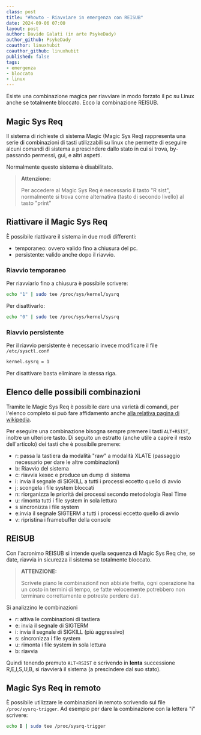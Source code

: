 ```yaml
---
class: post
title: "#howto - Riavviare in emergenza con REISUB"
date: 2024-09-06 07:00
layout: post
author: Davide Galati (in arte PsykeDady)
author_github: PsykeDady
coauthor: linuxhubit
coauthor_github: linuxhubit
published: false
tags:
- emergenza
- bloccato
- linux
---
```


Esiste una combinazione magica per riavviare in modo forzato il pc su Linux anche se totalmente bloccato. Ecco la combinazione REISUB.

## Magic Sys Req

Il sistema di richieste di sistema Magic (Magic Sys Req) rappresenta una serie di combinazioni di tasti utilizzabili su linux che permette di eseguire alcuni comandi di sistema a prescindere dallo stato in cui si trova, by-passando permessi, gui, e altri aspetti.

Normalmente questo sistema è disabilitato.

> **Attenzione:**
>
> Per accedere al Magic Sys Req è necessario il tasto "R sist", normalmente si trova come alternativa (tasto di secondo livello) al tasto "print"

## Riattivare il Magic Sys Req

È possibile riattivare il sistema in due modi differenti:

- temporaneo: ovvero valido fino a chiusura del pc.
- persistente: valido anche dopo il riavvio.

### Riavvio temporaneo

Per riavviarlo fino a chiusura è possibile scrivere:

```bash
echo "1" | sudo tee /proc/sys/kernel/sysrq
```

Per disattivarlo:

```bash
echo "0" | sudo tee /proc/sys/kernel/sysrq
```

### Riavvio persistente

Per il riavvio persistente è necessario invece modificare il file `/etc/sysctl.conf`

```bash
kernel.sysrq = 1
```

Per disattivare basta eliminare la stessa riga.

## Elenco delle possibili combinazioni

Tramite le Magic Sys Req è possibile dare una varietà di comandi, per l'elenco completo si può fare affidamento anche [alla relativa pagina di wikipedia](https://it.wikipedia.org/wiki/Magic_Sys_Req).


Per eseguire una combinazione bisogna sempre premere i tasti `ALT+RSIST`, inoltre un ulteriore tasto. Di seguito un estratto (anche utile a capire il resto dell'articolo) dei tasti che è possibile premere:

- r: passa la tastiera da modalità "raw" a modalità XLATE (passaggio necessario per dare le altre combinazioni)
- b: Riavvio del sistema
- c: riavvia kexec e produce un dump di sistema
- i: invia il segnale di SIGKILL a tutti i processi eccetto quello di avvio
- j: scongela i file system bloccati
- n: riorganizza le priorità dei processi secondo metodologia Real Time
- u: rimonta tutti i file system in sola lettura
- s sincronizza i file system
- e:invia il segnale SIGTERM a tutti i processi eccetto quello di avvio
- v: ripristina i framebuffer della console

## REISUB

Con l'acronimo REISUB si intende quella sequenza di Magic Sys Req che, se date, riavvia in sicurezza il sistema se totalmente bloccato.

> **ATTENZIONE:**
>
> Scrivete piano le combinazioni! non abbiate fretta, ogni operazione ha un costo in termini di tempo, se fatte velocemente potrebbero non terminare correttamente e potreste perdere dati.

Si analizzino le combinazioni

- r: attiva le combinazioni di tastiera
- e: invia il segnale di SIGTERM
- i: invia il segnale di SIGKILL (più aggressivo)
- s: sincronizza i file system
- u: rimonta i file system in sola lettura
- b: riavvia

Quindi tenendo premuto `ALT+RSIST` e scrivendo in **lenta** successione R,E,I,S,U,B, si riavvierà il sistema (a prescindere dal suo stato).


## Magic Sys Req in remoto

È possibile utilizzare le combinazioni in remoto scrivendo sul file `/proc/sysrq-trigger`. Ad esempio per dare la combinazione con la lettera "i" scrivere:

```bash
echo B | sudo tee /proc/sysrq-trigger
```
